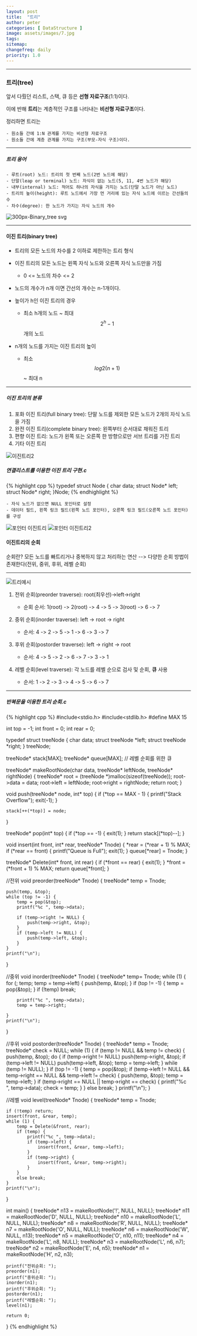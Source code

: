```yaml
---
layout: post
title:  "트리"
author: peter
categories: [ DataStructure ]
image: assets/images/7.jpg
tags: 
sitemap:
changefreq: daily
priority: 1.0
---
```

---
### 트리(tree)

앞서 다뤘던 리스트, 스택, 큐 등은 **선형 자료구조**(1:1)이다.

이에 반해 **트리**는 계층적인 구조를 나타내는 **비선형 자료구조**이다. 

정리하면 트리는 

    - 원소들 간에 1:N 관계를 가지는 비선형 자료구조
    - 원소들 간에 계층 관계를 가지는 구조(부모-자식 구조)이다.

---

##### 트리 용어 
    - 루트(root) 노드: 트리의 첫 번째 노드(2번 노드에 해당)
    - 단말(leap or terminal) 노드: 자식이 없는 노드(5, 11, 4번 노드가 해당)
    - 내부(internal) 노드: 적어도 하나의 자식을 가지는 노드(단말 노드가 아닌 노드)
    - 트리의 높이(height): 루트 노드에서 가장 먼 거리에 있는 자식 노드에 이르는 간선들의 수
    - 차수(degree): 한 노드가 가지는 자식 노드의 개수

![300px-Binary_tree svg](https://user-images.githubusercontent.com/52132160/88499076-d5df1b00-cfff-11ea-820d-f2930155a4a8.png)

---

#### 이진 트리(binary tree)
- 트리의 모든 노드의 차수를 2 이하로 제한하는 트리 형식

- 이진 트리의 모든 노드는 왼쪽 자식 노드와 오른쪽 자식 노드만을 가짐  
    - 0 <= 노드의 차수 <= 2  
    
- 노드의 개수가 n개 이면 간선의 개수는 n-1개이다.  

- 높이가 h인 이진 트리의 경우 
    - 최소 h개의 노드 ~ 최대 $$2^h - 1$$ 개의 노드  
  
- n개의 노드를 가지는 이진 트리의 높이
     - 최소 $$log2(n+1)$$ ~ 최대 n  
     
---

##### 이진 트리의 분류
1. 포화 이진 트리(full binary tree): 단말 노드를 제외한 모든 노드가 2개의 자식 노드을 가짐
2. 완전 이진 트리(complete binary tree): 왼쪽부터 순서대로 채워진 트리 
3. 편향 이진 트리: 노드가 왼쪽 또는 오른쪽 한 방향으로만 서브 트리를 가진 트리
4. 기타 이진 트리

![이진트리2](https://user-images.githubusercontent.com/52132160/88501438-6c163f80-d006-11ea-9e0a-c14275219b52.PNG)

##### 연결리스트를 이용한 이진 트리 구현.c
{% highlight cpp %}
typedef struct Node {
	char data;
	struct Node* left;
	struct Node* right;
}Node;
{% endhighlight %}
    
    - 자식 노드가 없으면 NULL 포인터로 설정 
    - 데이터 필드, 왼쪽 링크 필드(왼쪽 노드 포인터), 오른쪽 링크 필드(오른쪽 노드 포인터)를 구성
    
![포인터 이진트리](https://user-images.githubusercontent.com/52132160/88502963-20b26000-d00b-11ea-8886-e95ab01c2190.PNG)
![포인터 이진트리2](https://user-images.githubusercontent.com/52132160/88503036-666f2880-d00b-11ea-83a6-6ca2bccb21bb.PNG)

#### 이진트리의 순회

순회란? 모든 노드를 빠트리거나 중복하지 않고 처리하는 연산 
    --> 다양한 순회 방법이 존재한다(전위, 중위, 후위, 레벨 순회)
    
---

![트리예시](https://user-images.githubusercontent.com/52132160/88504204-f1055700-d00e-11ea-81f7-747026d21659.PNG)
1. 전위 순회(preorder traverse): root(최우선)->left->right 
    - 순회 순서: 1(root) -> 2(root) -> 4 -> 5 -> 3(root) -> 6 -> 7

2. 중위 순회(inorder traverse): left -> root -> right  
    - 순서: 4 -> 2 -> 5 -> 1 -> 6 -> 3 -> 7 

3. 후위 순회(postorder traverse): left -> right -> root 
    - 순서: 4 -> 5 -> 2 -> 6 -> 7 -> 3 -> 1

4. 레벨 순회(level traverse): 각 노드를 레벨 순으로 검사 및 순회, **큐** 사용
    - 순서: 1 -> 2 -> 3 -> 4 -> 5 -> 6 -> 7
    
---

##### 반복문을 이용한 트리 순회.c

{% highlight cpp %}
#include<stdio.h>
#include<stdlib.h>
#define MAX 15


int top = -1;
int front = 0;
int rear = 0;

typedef struct treeNode {
	char data;
	struct treeNode *left;
	struct treeNode *right;
} treeNode;

treeNode* stack[MAX]; 
treeNode* queue[MAX]; // 레벨 순회를 위한 큐



treeNode* makeRootNode(char data, treeNode* leftNode, treeNode* rightNode) {
	treeNode* root = (treeNode *)malloc(sizeof(treeNode));
	root->data = data;
	root->left = leftNode;
	root->right = rightNode;
	return root;
}

void push(treeNode* node, int* top) {
	if (*top == MAX - 1) {
		printf("Stack Overflow");
		exit(-1);
	}

	stack[++(*top)] = node;
}

treeNode* pop(int* top) {
	if (*top == -1) {
		exit(1);
	}
	return stack[(*top)--];
}

void insert(int front, int* rear, treeNode* Tnode) {
	*rear = (*rear + 1) % MAX;
	if (*rear == front) {
		printf("Queue is Full");
		exit(1);
	}
	queue[*rear] = Tnode;
}

treeNode* Delete(int* front, int rear) {
	if (*front == rear) {
		exit(1);
	}
	*front = (*front + 1) % MAX;
	return queue[*front];
}

//전위
void preorder(treeNode* Tnode) {
	treeNode* temp = Tnode;
	
	push(temp, &top);
	while (top != -1) {
		temp = pop(&top);
		printf("%c ", temp->data);
		
		if (temp->right != NULL) {
			push(temp->right, &top);
		}
		if (temp->left != NULL) {
			push(temp->left, &top);
		}
	}
	printf("\n");
}

//중위
void inorder(treeNode* Tnode) {
	treeNode* temp= Tnode;
	while (1) {
		for (; temp; temp = temp->left) {
			push(temp, &top);
		}
		if (top != -1) {
			temp = pop(&top);
		}
		if (!temp) break;
			
		printf("%c ", temp->data);
		temp = temp->right;

	}
	printf("\n");
}

//후위
void postorder(treeNode* Tnode) {
	treeNode* temp = Tnode;
	treeNode* check = NULL;
	while (1) {
		if (temp != NULL && temp != check) {
			push(temp, &top);
			do {
				if (temp->right != NULL) push(temp->right, &top);
				if (temp->left != NULL) push(temp->left, &top);
				temp = temp->left;
			} while (temp != NULL);
		}
		if (top != -1) {
			temp = pop(&top);
			if (temp->left != NULL && temp->right == NULL && temp->left != check) {
				push(temp, &top);
				temp = temp->left;
			}
			if (temp->right == NULL || temp->right == check) {
				printf("%c ", temp->data);
				check = temp;
			}
		}
		else break;
	}
	printf("\n");
}

//레벨
void level(treeNode* Tnode) {
	treeNode* temp = Tnode;

	if (!temp) return;
	insert(front, &rear, temp);
	while (1) {
		temp = Delete(&front, rear);
		if (temp) {
			printf("%c ", temp->data);
			if (temp->left) {
				insert(front, &rear, temp->left);
			}
			if (temp->right) {
				insert(front, &rear, temp->right);
			}
		}
		else break;
	}
	printf("\n");
}



int main() {
	treeNode* n13 = makeRootNode('!', NULL, NULL);
	treeNode* n11 = makeRootNode('D', NULL, NULL);
	treeNode* n10 = makeRootNode('L', NULL, NULL);
	treeNode* n8 = makeRootNode('R', NULL, NULL);
	treeNode* n7 = makeRootNode('O', NULL, NULL);
	treeNode* n6 = makeRootNode('W', NULL, n13);
	treeNode* n5 = makeRootNode('O', n10, n11);
	treeNode* n4 = makeRootNode('L', n8, NULL);
	treeNode* n3 = makeRootNode('L', n6, n7);
	treeNode* n2 = makeRootNode('E', n4, n5);
	treeNode* n1 = makeRootNode('H', n2, n3);

	printf("전위순회: ");
	preorder(n1);
	printf("중위순회: ");
	inorder(n1);
	printf("후위순회: ");
	postorder(n1);
	printf("레벨순회: ");
	level(n1);

	return 0;
}
{% endhighlight %}
